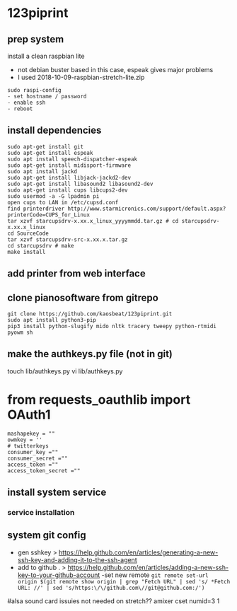 # 123piprint

## prep system
install a clean raspbian lite
- not debian buster based in this case, espeak gives major problems
- I used 2018-10-09-raspbian-stretch-lite.zip
```
sudo raspi-config
- set hostname / password
- enable ssh
- reboot 
```
## install dependencies
```
sudo apt-get install git
sudo apt-get install espeak
sudo apt install speech-dispatcher-espeak
sudo apt-get install midisport-firmware
sudo apt install jackd
sudo apt-get install libjack-jackd2-dev
sudo apt-get install libasound2 libasound2-dev
sudo apt-get install cups libcups2-dev
sudo usermod -a -G lpadmin pi
open cups to LAN in /etc/cupsd.conf
find printerdriver http://www.starmicronics.com/support/default.aspx?printerCode=CUPS_for_Linux
tar xzvf starcupsdrv-x.xx.x_linux_yyyymmdd.tar.gz # cd starcupsdrv-x.xx.x_linux
cd SourceCode
tar xzvf starcupsdrv-src-x.xx.x.tar.gz
cd starcupsdrv # make
make install
```
## add printer from web interface

## clone pianosoftware from gitrepo
```
git clone https://github.com/kaosbeat/123piprint.git
sudo apt install python3-pip
pip3 install python-slugify mido nltk tracery tweepy python-rtmidi pyowm sh
```
## make the authkeys.py file (not in git)
touch lib/authkeys.py
vi lib/authkeys.py
# from requests_oauthlib import OAuth1
```
mashapekey = ""
owmkey = ''
# twitterkeys 
consumer_key =""
consumer_secret =""
access_token =""
access_token_secret =""
```
## install system service
### service installation

## system git config
- gen sshkey > https://help.github.com/en/articles/generating-a-new-ssh-key-and-adding-it-to-the-ssh-agent
- add to github . > https://help.github.com/en/articles/adding-a-new-ssh-key-to-your-github-account
-set new remote 
```git remote set-url origin $(git remote show origin | grep "Fetch URL" | sed 's/ *Fetch URL: //' | sed 's/https:\/\/github.com\//git@github.com:/')```



#alsa sound card issuies
not needed on stretch??
amixer cset numid=3 1
